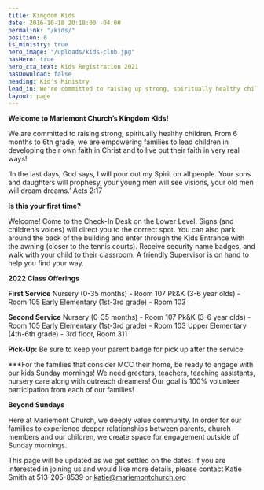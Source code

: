 ```yaml
---
title: Kingdom Kids
date: 2016-10-18 20:18:00 -04:00
permalink: "/kids/"
position: 6
is_ministry: true
hero_image: "/uploads/kids-club.jpg"
hasHero: true
hero_cta_text: Kids Registration 2021
hasDownload: false
heading: Kid's Ministry
lead_in: We're committed to raising up strong, spiritually healthy children.
layout: page
---
```


**Welcome to Mariemont Church’s Kingdom Kids!**

We are committed to raising strong, spiritually healthy children. From 6 months to 6th grade, we are empowering families to lead children in developing their own faith in Christ and to live out their faith in very real ways!

‘In the last days, God says, I will pour out my Spirit on all people. Your sons and daughters will prophesy, your young men will see visions, your old men will dream dreams.’ Acts 2:17

**Is this your first time?**

Welcome! Come to the Check-In Desk on the Lower Level. Signs (and children’s voices) will direct you to the correct spot. You can also park around the back of the building and enter through the Kids Entrance with the awning (closer to the tennis courts). Receive security name badges, and walk with your child to their classroom. A friendly Supervisor is on hand to help you find your way.

**2022 Class Offerings**

**First Service** 
Nursery (0-35 months) - Room 107 
Pk&K (3-6 year olds) - Room 105 
Early Elementary (1st-3rd grade) - Room 103

**Second Service** 
Nursery (0-35 months) - Room 107 
Pk&K (3-6 year olds) - Room 105 
Early Elementary (1st-3rd grade) - Room 103
Upper Elementary (4th-6th grade) - 3rd floor, Room 311

**Pick-Up:**  Be sure to keep your parent badge for pick up after the service.

***For the families that consider MCC their home, be ready to engage with our kids Sunday mornings! We need greeters, teachers, teaching assistants, nursery care along with outreach dreamers!  Our goal is 100% volunteer participation from each of our families!

**Beyond Sundays**

Here at Mariemont Church, we deeply value community.  In order for our families to experience deeper relationships between parents, church members and our children, we create space for engagement outside of Sunday mornings.

This page will be updated as we get settled on the dates!  If you are interested in joining us and would like more details, please contact Katie Smith at 513-205-8539 or [katie@mariemontchurch.org](katie@mariemontchurch.org)